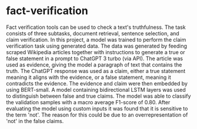 # fact-verification
Fact verification tools can be used to check a text's truthfulness. The task consists of three subtasks, document retrieval, sentence selection, and claim verification. In this project, a model was trained to perform the claim verification task using generated data. The data was generated by feeding scraped Wikipedia articles together with instructions to generate a true or false statement in a prompt to ChatGPT 3 turbo (via API). The article was used as evidence, giving the model a paragraph of text that contains the truth. The ChatGPT response was used as a claim, either a true statement meaning it aligns with the evidence, or a false statement, meaning it contradicts the evidence. The evidence and claim were then embedded by using BERT-small. A model containing bidirectional LSTM layers was used to distinguish between false and true claims. The model was able to classify the validation samples with a macro average F1-score of $0.80$. After evaluating the model using custom inputs it was found that it is sensitive to the term 'not'. The reason for this could be due to an overrepresentation of 'not' in the false claims.

